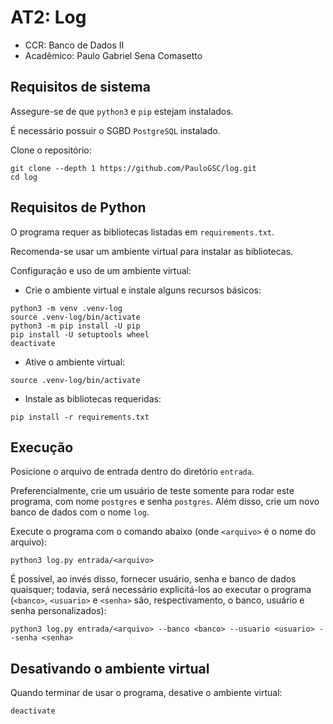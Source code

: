 # AT2: Log

- CCR: Banco de Dados II
- Acadêmico: Paulo Gabriel Sena Comasetto

## Requisitos de sistema

Assegure-se de que `python3` e `pip` estejam instalados.

É necessário possuir o SGBD `PostgreSQL` instalado.

Clone o repositório:

```shell
git clone --depth 1 https://github.com/PauloGSC/log.git
cd log
```

## Requisitos de Python

O programa requer as bibliotecas listadas em `requirements.txt`.

Recomenda-se usar um ambiente virtual para instalar as bibliotecas.

Configuração e uso de um ambiente virtual:

- Crie o ambiente virtual e instale alguns recursos básicos:

```shell
python3 -m venv .venv-log
source .venv-log/bin/activate
python3 -m pip install -U pip
pip install -U setuptools wheel
deactivate
```

- Ative o ambiente virtual:

```shell
source .venv-log/bin/activate
```

- Instale as bibliotecas requeridas:

```shell
pip install -r requirements.txt
```

## Execução

Posicione o arquivo de entrada dentro do diretório `entrada`.

Preferencialmente, crie um usuário de teste somente para rodar este programa,
com nome `postgres` e senha `postgres`.
Além disso, crie um novo banco de dados com o nome `log`.

Execute o programa com o comando abaixo (onde `<arquivo>` é o nome do arquivo):

```shell
python3 log.py entrada/<arquivo>
```

É possível, ao invés disso, fornecer usuário, senha e banco de dados quaisquer;
todavia, será necessário explicitá-los ao executar o programa (`<banco>`, `<usuario>` e `<senha>` são, respectivamento, o banco, usuário e senha personalizados):

```shell
python3 log.py entrada/<arquivo> --banco <banco> --usuario <usuario> --senha <senha>
```

## Desativando o ambiente virtual

Quando terminar de usar o programa, desative o ambiente virtual:

```shell
deactivate
```
